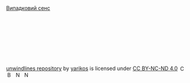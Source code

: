 <!-- Віршики -->
<br>
<br>

[Випадковий сенс](Випадковий_сенс.md)










<br/><br/><br/><br/><br/><br/><br/>

[unwindlines repository](https://github.com/yarikos/unwindlines) by [yarikos](https://github.com/yarikos) is licensed under [CC BY-NC-ND 4.0](https://creativecommons.org/licenses/by-nc-nd/4.0/?ref=chooser-v1) <img src="https://mirrors.creativecommons.org/presskit/icons/cc.svg?ref=chooser-v1" alt="CC" style="height:16px; margin-left:3px; vertical-align:text-bottom;">
<img src="https://mirrors.creativecommons.org/presskit/icons/by.svg?ref=chooser-v1" alt="BY" style="height:16px; margin-left:3px; vertical-align:text-bottom;">
<img src="https://mirrors.creativecommons.org/presskit/icons/nc.svg?ref=chooser-v1" alt="NC" style="height:16px; margin-left:3px; vertical-align:text-bottom;">
<img src="https://mirrors.creativecommons.org/presskit/icons/nd.svg?ref=chooser-v1" alt="ND" style="height:16px; margin-left:3px; vertical-align:text-bottom;">

<br/><br/>
